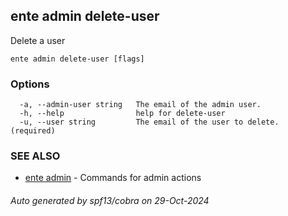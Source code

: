 ## ente admin delete-user

Delete  a user

```
ente admin delete-user [flags]
```

### Options

```
  -a, --admin-user string   The email of the admin user. 
  -h, --help                help for delete-user
  -u, --user string         The email of the user to delete. (required)
```

### SEE ALSO

* [ente admin](ente_admin.md)	 - Commands for admin actions

###### Auto generated by spf13/cobra on 29-Oct-2024
